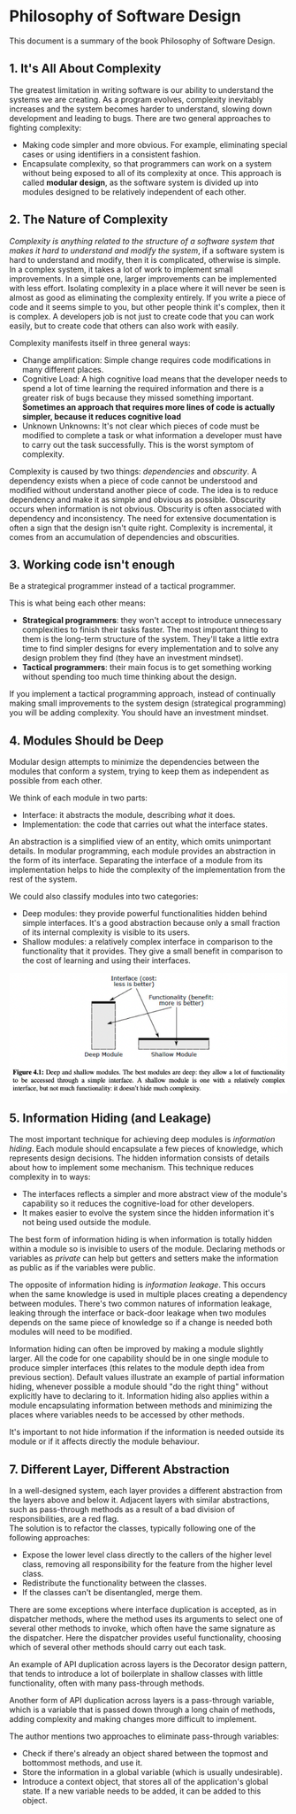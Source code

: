 # Philosophy of Software Design

This document is a summary of the book Philosophy of Software Design.

## 1. It's All About Complexity

The greatest limitation in writing software is our ability to understand the systems we are creating. As a program evolves, complexity inevitably increases and the system becomes harder to understand, slowing down development and leading to bugs.
There are two general approaches to fighting complexity:
- Making code simpler and more obvious. For example, eliminating special cases or using identifiers in a consistent fashion.
- Encapsulate complexity, so that programmers can work on a system without being exposed to all of its complexity at once. This approach is called **modular design**, as the software system is divided up into modules designed to be relatively independent of each other.

## 2. The Nature of Complexity

_Complexity is anything related to the structure of a software system that
makes it hard to understand and modify the system_, if a software system is
hard to understand and modify, then it is complicated, otherwise is simple. In
a complex system, it takes a lot of work to implement small improvements. In a
simple one, larger improvements can be implemented with less effort. Isolating
complexity in a place where it will never be seen is almost as good as
eliminating the complexity entirely. If you write a piece of code and it seems
simple to you, but other people think it's complex, then it is complex. A
developers job is not just to create code that you can work easily, but to
create code that others can also work with easily.

Complexity manifests itself in three general ways:
- Change amplification: Simple change requires code modifications in many
  different places.
- Cognitive Load: A high cognitive load means that the developer needs to spend
  a lot of time learning the required information and there is a greater risk
  of bugs because they missed something important. **Sometimes an approach that
  requires more lines of code is actually simpler, because it reduces cognitive
  load**
- Unknown Unknowns: It's not clear which pieces of code must be modified to
  complete a task or what information a developer must have to carry out the
  task successfully. This is the worst symptom of complexity.

Complexity is caused by two things: _dependencies_ and _obscurity_. A
dependency exists when a piece of code cannot be understood and modified
without understand another piece of code. The idea is to reduce dependency and
make it as simple and obvious as possible. Obscurity occurs when information is
not obvious. Obscurity is often associated with dependency and inconsistency.
The need for extensive documentation is often a sign that the design isn't
quite right. Complexity is incremental, it comes from an accumulation of
dependencies and obscurities.

## 3. Working code isn't enough
Be a strategical programmer instead of a tactical programmer. 

This is what being each other means:
- **Strategical programmers**: they won't accept to introduce unnecessary complexities to finish their tasks faster. The most important thing to them is the long-term structure of the system. They'll take a little extra time to find simpler designs for every implementation and to solve any design problem they find (they have an investment mindset).
- **Tactical programmers**: their main focus is to get something working without spending too much time thinking about the design.

If you implement a tactical programming approach, instead of continually making small improvements to the system design (strategical programming) you will be adding complexity. You should have an investment mindset.

## 4. Modules Should be Deep

Modular design attempts to minimize the dependencies between the modules that conform a system, trying to keep them as independent as possible from each other.

We think of each module in two parts:
  - Interface: it abstracts the module, describing _what_ it does.
  - Implementation: the code that carries out what the interface states.

An abstraction is a simplified view of an entity, which omits unimportant details. In modular programming, each module provides an abstraction in the form of its interface. Separating the interface of a module from its implementation helps to hide the complexity of the implementation from the rest of the system.

We could also classify modules into two categories:
  - Deep modules: they provide powerful functionalities hidden behind simple interfaces. It's a good abstraction because only a small fraction of its internal complexity is visible to its users.
  - Shallow modules: a relatively complex interface in comparison to the functionality that it provides. They give a small benefit in comparison to the cost of learning and using their interfaces.

![Deep vs shallow diagram](figures/deep_vs_shallow.png)

## 5. Information Hiding (and Leakage)

The most important technique for achieving deep modules is _information hiding_. Each module should encapsulate a few pieces of knowledge, which represents design decisions. The hidden information consists of details about how to implement some mechanism. This technique reduces complexity in to ways:
- The interfaces reflects a simpler and more abstract view of the module's capability so it reduces the cognitive-load for other developers.
- It makes easier to evolve the system since the hidden information it's not being used outside the module.

The best form of information hiding is when information is totally hidden within a module so is invisible to users of the module. Declaring methods or variables as _private_ can help but getters and setters make the information as public as if the variables were public.

The opposite of information hiding is _information leakage_. This occurs when the same knowledge is used in multiple places creating a dependency between modules. There's two common natures of information leakage, leaking through the interface or back-door leakage when two modules depends on the same piece of knowledge so if a change is needed both modules will need to be modified.

Information hiding can often be improved by making a module slightly larger. All the code for one capability should be in one single module to produce simpler interfaces (this relates to the module depth idea from previous section). Default values illustrate an example of partial information hiding, whenever possible a module should "do the right thing" without explicitly have to declaring to it. Information hiding also applies within a module encapsulating information between methods and minimizing the places where variables needs to be accessed by other methods. 

It's important to not hide information if the information is needed outside its module or if it affects directly the module behaviour.

## 7. Different Layer, Different Abstraction

In a well-designed system, each layer provides a different abstraction from the layers above and below it. Adjacent layers with similar abstractions, such as pass-through methods as a result of a bad division of responsibilities, are a red flag.                     
The solution is to refactor the classes, typically following one of the following approaches:
 - Expose the lower level class directly to the callers of the higher level class, removing all responsibility for the feature from the higher level class.
 - Redistribute the functionality between the classes.
 - If the classes can't be disentangled, merge them.

There are some exceptions where interface duplication is accepted, as in dispatcher methods, where the method uses its arguments to select one of several other methods to invoke, which often have the same signature as the dispatcher. Here the dispatcher provides useful functionality, choosing which of several other methods should carry out each task. 

An example of API duplication across layers is the Decorator design pattern, that tends to introduce a lot of boilerplate in shallow classes with little functionality, often with many pass-through methods.

Another form of API duplication across layers is a pass-through variable, which is a variable that is passed down through a long chain of methods, adding complexity and making changes more difficult to implement.

The author mentions two approaches to eliminate pass-through variables:
  - Check if there's already an object shared between the topmost and bottommost methods, and use it.
  - Store the information in a global variable (which is usually undesirable).
  - Introduce a context object, that stores all of the application's global state. If a new variable needs to be added, it can be added to this object.
